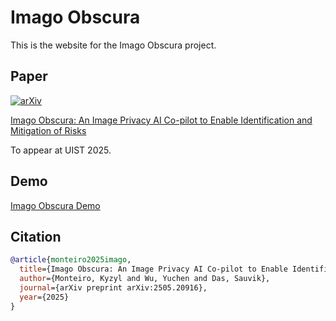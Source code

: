 # Imago Obscura

This is the website for the Imago Obscura project.

## Paper

[![arXiv](https://img.shields.io/badge/arXiv-2505.20916-b31b1b.svg)](https://arxiv.org/abs/2505.20916)

[Imago Obscura: An Image Privacy AI Co-pilot to Enable Identification and Mitigation of Risks](https://arxiv.org/abs/2505.20916)

To appear at UIST 2025.

## Demo

[Imago Obscura Demo](https://www.youtube.com/watch?v=5uK24bBIKj8)

## Citation

```bibtex
@article{monteiro2025imago,
  title={Imago Obscura: An Image Privacy AI Co-pilot to Enable Identification and Mitigation of Risks},
  author={Monteiro, Kyzyl and Wu, Yuchen and Das, Sauvik},
  journal={arXiv preprint arXiv:2505.20916},
  year={2025}
}
```

